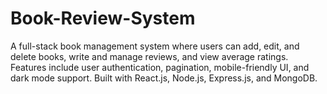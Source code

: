 # Book-Review-System
A full-stack book management system where users can add, edit, and delete books, write and manage reviews, and view average ratings. Features include user authentication, pagination, mobile-friendly UI, and dark mode support. Built with React.js, Node.js, Express.js, and MongoDB.
